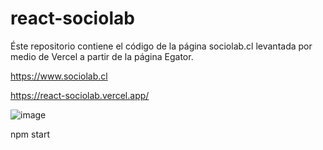 # react-sociolab

Éste repositorio contiene el código de la página sociolab.cl levantada por medio de Vercel a partir de la página Egator.

https://www.sociolab.cl

https://react-sociolab.vercel.app/

![image](https://github.com/user-attachments/assets/a874229d-4f6e-45f8-8621-36b76b5921be)

npm start
